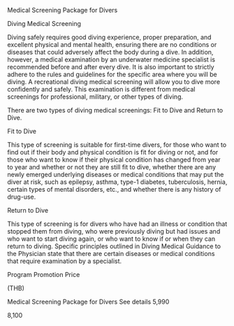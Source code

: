 Medical Screening Package for Divers

Diving Medical Screening

Diving safely requires good diving experience, proper preparation, and
excellent physical and mental health, ensuring there are no conditions
or diseases that could adversely affect the body during a dive. In
addition, however, a medical examination by an underwater medicine
specialist is recommended before and after every dive. It is also
important to strictly adhere to the rules and guidelines for the
specific area where you will be diving. A recreational diving medical
screening will allow you to dive more confidently and safely. This
examination is different from medical screenings for professional,
military, or other types of diving.

There are two types of diving medical screenings: Fit to Dive and Return
to Dive.

Fit to Dive

This type of screening is suitable for first-time divers, for those who
want to find out if their body and physical condition is fit for diving
or not, and for those who want to know if their physical condition has
changed from year to year and whether or not they are still fit to dive,
whether there are any newly emerged underlying diseases or medical
conditions that may put the diver at risk, such as epilepsy, asthma,
type-1 diabetes, tuberculosis, hernia, certain types of mental
disorders, etc., and whether there is any history of drug-use.

Return to Dive

This type of screening is for divers who have had an illness or
condition that stopped them from diving, who were previously diving but
had issues and who want to start diving again, or who want to know if or
when they can return to diving. Specific principles outlined in Diving
Medical Guidance to the Physician state that there are certain diseases
or medical conditions that require examination by a specialist.

Program Promotion Price

(THB)

Medical Screening Package for Divers See details 5,990

8,100
